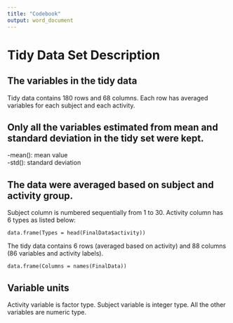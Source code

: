 ```yaml
---
title: "Codebook"
output: word_document
---
```

# Tidy Data Set Description
## The variables in the tidy data
Tidy data contains 180 rows and 68 columns. Each row has averaged variables for each subject and each activity.
## Only all the variables estimated from mean and standard deviation in the tidy set were kept.
-mean(): mean value  
-std(): standard deviation  
## The data were averaged based on subject and activity group.
Subject column is numbered sequentially from 1 to 30. Activity column has 6 types as listed below:
```{r echo=FALSE}
data.frame(Types = head(FinalData$activity))
```
The tidy data contains 6 rows (averaged based on activity) and 88 columns (86 variables and activity labels).
```{r}
data.frame(Columns = names(FinalData))
```
## Variable units
Activity variable is factor type. Subject variable is integer type. All the other variables are numeric type.


